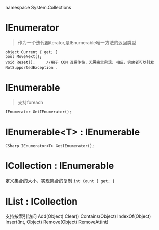 namespace System.Collections
# IEnumerator
> 作为一个迭代器iterator,是IEnumerable唯一方法的返回类型
```CSharp
object Current { get; }
bool MoveNext();
void Reset();     //用于 COM 互操作性，无需完全实现; 相反，实施者可以引发 NotSupportedException 。
```
# IEnumerable
> 支持foreach
```CSharp
IEnumerator GetIEnumerator();
```
# IEnumerable\<T> : IEnumerable
```CSharp IEnumerator<T> GetIEnumerator(); ```
# ICollection : IEnumerable
定义集合的大小、实现集合的复制
`int Count { get; }`
# IList : ICollection
支持按索引访问
Add(Object)
Clear()
Contains(Object)
IndexOf(Object)
Insert(int, Object)
Remove(Object)
RemoveAt(int)
